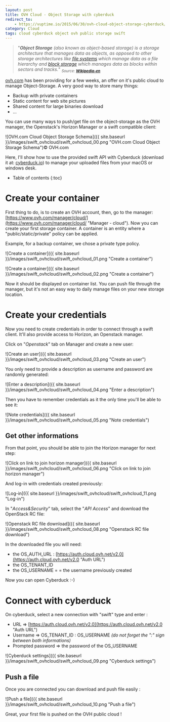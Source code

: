 ```yaml
---
layout: post
title: OVH Cloud - Object Storage with cyberduck
redirect_to:
    - https://vuptime.io/2015/06/30/ovh-cloud-object-storage-cyberduck/
category: Cloud
tags: cloud cyberduck object ovh public storage swift
---
```


> "_**Object Storage** (also known as object-based storage<sup id="cite_ref-1" class="reference">[](https://en.wikipedia.org/wiki/Object_storage#cite_note-1)</sup>) is a storage architecture that manages data as objects, as opposed to other storage architectures like [file systems](https://en.wikipedia.org/wiki/File_systems "File systems") which manage data as a file hierarchy and [block storage](https://en.wikipedia.org/wiki/Block_storage "Block storage") which manages data as blocks within sectors and tracks._" <sub>_Source: [**Wikipedia-en**](https://en.wikipedia.org/wiki/Object_storage)_</sub>

[ovh.com](https://ovh.com/cloud/ "OVH.com - cloud offers") has been providing for a few weeks, an offer on it's public cloud to manage Object-Storage. A very good way to store many things:

* Backup with private containers
* Static content for web site pictures
* Shared content for large binaries download
* ...

You can use many ways to push/get file on the object-storage as the OVH manager, the Openstack's Horizon Manager or a swift compatible client:

![OVH.com Cloud Object Storage Schema]({{ site.baseurl }}/images/swift_ovhcloud/swift_ovhcloud_00.png "OVH.com Cloud Object Storage Schema")© OVH.com

Here, I'll show how to use the provided swift API with Cyberduck (download it at: [cyberduck.io](https://cyberduck.io/ "CyberDuck")) to manage your uploaded files from your macOS or windows desk.

* Table of contents
{:toc}

# Create your container

First thing to do, is to create an OVH account, then, go to the manager: [https://www.ovh.com/manager/cloud/](https://www.ovh.com/manager/cloud/ "Manager - cloud"). Now you can create your first storage container. A container is an entity where a "public/static/private" policy can be applied.

Example, for a backup container, we chose a private type policy.

![Create a container]({{ site.baseurl }}/images/swift_ovhcloud/swift_ovhcloud_01.png "Create a container")

![Create a container]({{ site.baseurl }}/images/swift_ovhcloud/swift_ovhcloud_02.png "Create a container")

Now it should be displayed on container list. You can push file through the manager, but it's not an easy way to daily manage files on your new storage location.

# Create your credentials

Now you need to create credentials in order to connect through a swift client. It'll also provide access to Horizon, an Openstack manager.

Click on "_Openstack_" tab on Manager and create a new user:

![Create an user]({{ site.baseurl }}/images/swift_ovhcloud/swift_ovhcloud_03.png "Create an user")

You only need to provide a description as username and password are randomly generated:

![Enter a description]({{ site.baseurl }}/images/swift_ovhcloud/swift_ovhcloud_04.png "Enter a description")

Then you have to remember credentials as it the only time you'll be able to see it:

![Note credentials]({{ site.baseurl }}/images/swift_ovhcloud/swift_ovhcloud_05.png "Note credentials")

## Get other informations

From that point, you should be able to join the Horizon manager for next step:

![Click on link to join horizon manager]({{ site.baseurl }}/images/swift_ovhcloud/swift_ovhcloud_06.png "Click on link to join horizon manager")

And log-in with credentials created previously:

![Log-in]({{ site.baseurl }}/images/swift_ovhcloud/swift_ovhcloud_11.png "Log-in")

In "_Access&Security_" tab, select the "_API Access_" and download the OpenStack RC file:

![Openstack RC file download]({{ site.baseurl }}/images/swift_ovhcloud/swift_ovhcloud_08.png "Openstack RC file download")

In the downloaded file you will need:

*   the OS_AUTH_URL : [https://auth.cloud.ovh.net/v2.0](https://auth.cloud.ovh.net/v2.0 "Auth URL")
*   the OS_TENANT_ID
*   the OS_USERNAME = = the username previously created

Now you can open Cyberduck :-)

# Connect with cyberduck

On cyberduck, select a new connection with "swift" type and enter :

*   URL => [https://auth.cloud.ovh.net/v2.0](https://auth.cloud.ovh.net/v2.0 "Auth URL")
*   Username => OS_TENANT_ID : OS_USERNAME _(do not forget the ":" sign between both informations)_
*   Prompted password => the password of the OS_USERNAME

![Cyberduck settings]({{ site.baseurl }}/images/swift_ovhcloud/swift_ovhcloud_09.png "Cyberduck settings")

## Push a file

Once you are connected you can download and push file easily :

![Push a file]({{ site.baseurl }}/images/swift_ovhcloud/swift_ovhcloud_10.png "Push a file")

Great, your first file is pushed on the OVH public cloud !
